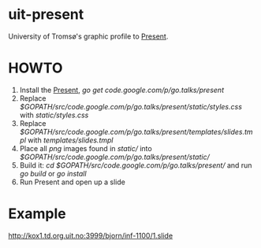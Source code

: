 uit-present
===========

University of Tromsø's graphic profile to [Present](http://godoc.org/code.google.com/p/go.talks/present).

HOWTO
==========
1. Install the [Present](http://godoc.org/code.google.com/p/go.talks/present),
	_go_ _get_ _code.google.com/p/go.talks/present_
2. Replace _$GOPATH/src/code.google.com/p/go.talks/present/static/styles.css_
with _static/styles.css_  
3. Replace _$GOPATH/src/code.google.com/p/go.talks/present/templates/slides.tmpl_ with _templates/slides.tmpl_
4. Place all _png_ images found in _static/_ into _$GOPATH/src/code.google.com/p/go.talks/present/static/_
5. Build it: _cd_ _$GOPATH/src/code.google.com/p/go.talks/present/_ and run _go_ _build_ or _go_ _install_ 
6. Run Present and open up a slide 


Example
=========
http://kox1.td.org.uit.no:3999/bjorn/inf-1100/1.slide
